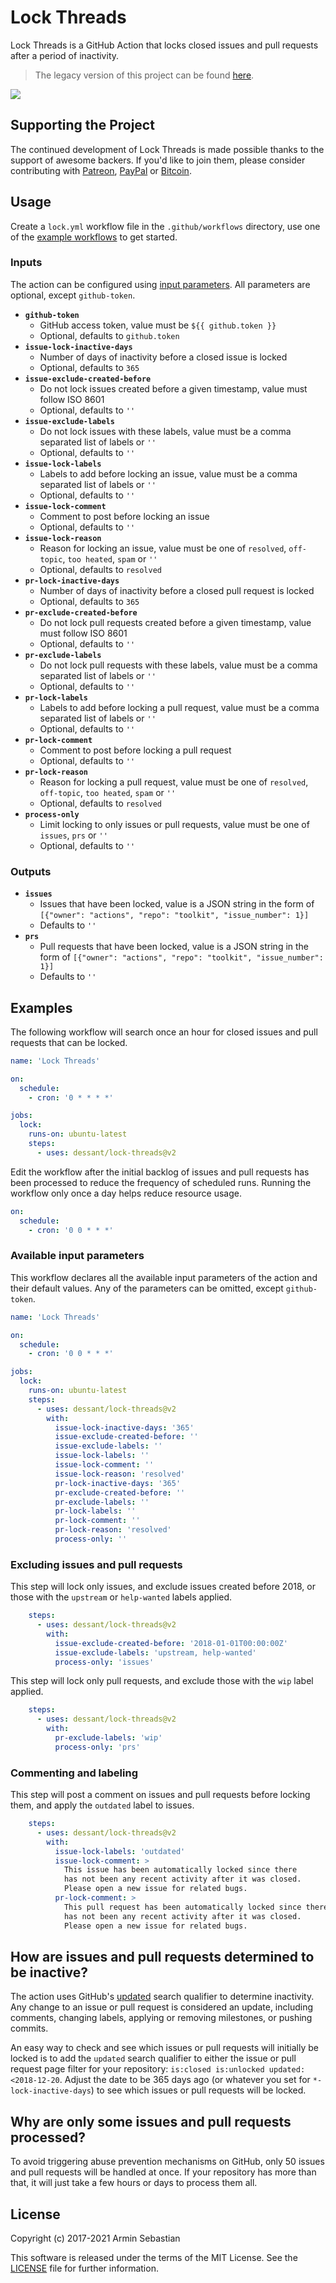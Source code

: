 # Lock Threads

Lock Threads is a GitHub Action that locks closed issues
and pull requests after a period of inactivity.

> The legacy version of this project can be found
[here](https://github.com/dessant/lock-threads-app).

![](assets/screenshot.png)

## Supporting the Project

The continued development of Lock Threads is made possible
thanks to the support of awesome backers. If you'd like to join them,
please consider contributing with
[Patreon](https://armin.dev/go/patreon?pr=lock-threads&src=repo),
[PayPal](https://armin.dev/go/paypal?pr=lock-threads&src=repo) or
[Bitcoin](https://armin.dev/go/bitcoin?pr=lock-threads&src=repo).

## Usage

Create a `lock.yml` workflow file in the `.github/workflows` directory,
use one of the [example workflows](#examples) to get started.

### Inputs
The action can be configured using [input parameters](https://help.github.com/en/actions/reference/workflow-syntax-for-github-actions#jobsjob_idstepswith).
All parameters are optional, except `github-token`.

- **`github-token`**
  - GitHub access token, value must be `${{ github.token }}`
  - Optional, defaults to `github.token`
- **`issue-lock-inactive-days`**
  - Number of days of inactivity before a closed issue is locked
  - Optional, defaults to `365`
- **`issue-exclude-created-before`**
  - Do not lock issues created before a given timestamp,
    value must follow ISO 8601
  - Optional, defaults to `''`
- **`issue-exclude-labels`**
  - Do not lock issues with these labels, value must be
    a comma separated list of labels or `''`
  - Optional, defaults to `''`
- **`issue-lock-labels`**
  - Labels to add before locking an issue, value must be
    a comma separated list of labels or `''`
  - Optional, defaults to `''`
- **`issue-lock-comment`**
  - Comment to post before locking an issue
  - Optional, defaults to `''`
- **`issue-lock-reason`**
  - Reason for locking an issue, value must be one
    of `resolved`, `off-topic`, `too heated`, `spam` or `''`
  - Optional, defaults to `resolved`
- **`pr-lock-inactive-days`**
  - Number of days of inactivity before a closed pull request is locked
  - Optional, defaults to `365`
- **`pr-exclude-created-before`**
  - Do not lock pull requests created before a given timestamp,
    value must follow ISO 8601
  - Optional, defaults to `''`
- **`pr-exclude-labels`**
  - Do not lock pull requests with these labels, value must
    be a comma separated list of labels or `''`
  - Optional, defaults to `''`
- **`pr-lock-labels`**
  - Labels to add before locking a pull request, value must be
    a comma separated list of labels or `''`
  - Optional, defaults to `''`
- **`pr-lock-comment`**
  - Comment to post before locking a pull request
  - Optional, defaults to `''`
- **`pr-lock-reason`**
  - Reason for locking a pull request, value must be one
    of `resolved`, `off-topic`, `too heated`, `spam` or `''`
  - Optional, defaults to `resolved`
- **`process-only`**
  - Limit locking to only issues or pull requests, value must be
    one of `issues`, `prs` or `''`
  - Optional, defaults to `''`

### Outputs

- **`issues`**
  - Issues that have been locked, value is a JSON string in the form
    of `[{"owner": "actions", "repo": "toolkit", "issue_number": 1}]`
  - Defaults to `''`
- **`prs`**
  - Pull requests that have been locked, value is a JSON string in the form
    of `[{"owner": "actions", "repo": "toolkit", "issue_number": 1}]`
  - Defaults to `''`

## Examples

The following workflow will search once an hour for closed issues
and pull requests that can be locked.

```yaml
name: 'Lock Threads'

on:
  schedule:
    - cron: '0 * * * *'

jobs:
  lock:
    runs-on: ubuntu-latest
    steps:
      - uses: dessant/lock-threads@v2
```

Edit the workflow after the initial backlog of issues and pull requests
has been processed to reduce the frequency of scheduled runs.
Running the workflow only once a day helps reduce resource usage.

```yaml
on:
  schedule:
    - cron: '0 0 * * *'
```

### Available input parameters

This workflow declares all the available input parameters of the action
and their default values. Any of the parameters can be omitted,
except `github-token`.

```yaml
name: 'Lock Threads'

on:
  schedule:
    - cron: '0 0 * * *'

jobs:
  lock:
    runs-on: ubuntu-latest
    steps:
      - uses: dessant/lock-threads@v2
        with:
          issue-lock-inactive-days: '365'
          issue-exclude-created-before: ''
          issue-exclude-labels: ''
          issue-lock-labels: ''
          issue-lock-comment: ''
          issue-lock-reason: 'resolved'
          pr-lock-inactive-days: '365'
          pr-exclude-created-before: ''
          pr-exclude-labels: ''
          pr-lock-labels: ''
          pr-lock-comment: ''
          pr-lock-reason: 'resolved'
          process-only: ''
```

### Excluding issues and pull requests

This step will lock only issues, and exclude issues created before 2018,
or those with the `upstream` or `help-wanted` labels applied.

```yaml
    steps:
      - uses: dessant/lock-threads@v2
        with:
          issue-exclude-created-before: '2018-01-01T00:00:00Z'
          issue-exclude-labels: 'upstream, help-wanted'
          process-only: 'issues'
```

This step will lock only pull requests, and exclude those
with the `wip` label applied.

```yaml
    steps:
      - uses: dessant/lock-threads@v2
        with:
          pr-exclude-labels: 'wip'
          process-only: 'prs'
```

### Commenting and labeling

This step will post a comment on issues and pull requests before locking them,
and apply the `outdated` label to issues.

```yaml
    steps:
      - uses: dessant/lock-threads@v2
        with:
          issue-lock-labels: 'outdated'
          issue-lock-comment: >
            This issue has been automatically locked since there
            has not been any recent activity after it was closed.
            Please open a new issue for related bugs.
          pr-lock-comment: >
            This pull request has been automatically locked since there
            has not been any recent activity after it was closed.
            Please open a new issue for related bugs.
```

## How are issues and pull requests determined to be inactive?

The action uses GitHub's [updated](https://help.github.com/en/github/searching-for-information-on-github/searching-issues-and-pull-requests#search-by-when-an-issue-or-pull-request-was-created-or-last-updated)
search qualifier to determine inactivity. Any change to an issue or pull request
is considered an update, including comments, changing labels,
applying or removing milestones, or pushing commits.

An easy way to check and see which issues or pull requests will initially
be locked is to add the `updated` search qualifier to either the issue
or pull request page filter for your repository:
`is:closed is:unlocked updated:<2018-12-20`.
Adjust the date to be 365 days ago (or whatever you set for `*-lock-inactive-days`)
to see which issues or pull requests will be locked.

## Why are only some issues and pull requests processed?

To avoid triggering abuse prevention mechanisms on GitHub, only 50 issues
and pull requests will be handled at once. If your repository has more
than that, it will just take a few hours or days to process them all.

## License

Copyright (c) 2017-2021 Armin Sebastian

This software is released under the terms of the MIT License.
See the [LICENSE](LICENSE) file for further information.
